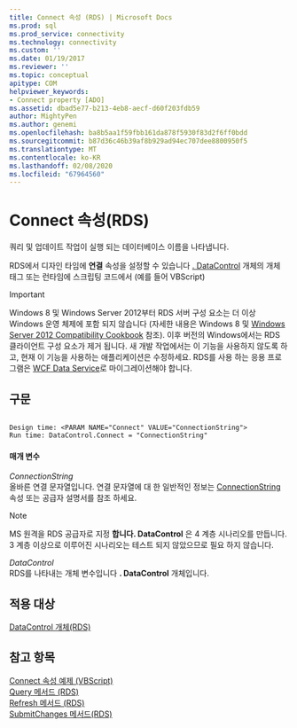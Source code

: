 ```yaml
---
title: Connect 속성 (RDS) | Microsoft Docs
ms.prod: sql
ms.prod_service: connectivity
ms.technology: connectivity
ms.custom: ''
ms.date: 01/19/2017
ms.reviewer: ''
ms.topic: conceptual
apitype: COM
helpviewer_keywords:
- Connect property [ADO]
ms.assetid: dbad5e77-b213-4eb8-aecf-d60f203fdb59
author: MightyPen
ms.author: genemi
ms.openlocfilehash: ba8b5aa1f59fbb161da878f5930f83d2f6ff0bdd
ms.sourcegitcommit: b87d36c46b39af8b929ad94ec707dee8800950f5
ms.translationtype: MT
ms.contentlocale: ko-KR
ms.lasthandoff: 02/08/2020
ms.locfileid: "67964560"
---
```

# <a name="connect-property-rds"></a>Connect 속성(RDS)
쿼리 및 업데이트 작업이 실행 되는 데이터베이스 이름을 나타냅니다.  
  
 RDS에서 디자인 타임에 **연결** 속성을 설정할 수 있습니다 [. DataControl](../../../ado/reference/rds-api/datacontrol-object-rds.md) 개체의 개체 태그 또는 런타임에 스크립팅 코드에서 (예를 들어 VBScript)  
  
> [!IMPORTANT]
>  Windows 8 및 Windows Server 2012부터 RDS 서버 구성 요소는 더 이상 Windows 운영 체제에 포함 되지 않습니다 (자세한 내용은 Windows 8 및 [Windows Server 2012 Compatibility Cookbook](https://www.microsoft.com/download/details.aspx?id=27416) 참조). 이후 버전의 Windows에서는 RDS 클라이언트 구성 요소가 제거 됩니다. 새 개발 작업에서는 이 기능을 사용하지 않도록 하고, 현재 이 기능을 사용하는 애플리케이션은 수정하세요. RDS를 사용 하는 응용 프로그램은 [WCF Data Service](https://go.microsoft.com/fwlink/?LinkId=199565)로 마이그레이션해야 합니다.  
  
## <a name="syntax"></a>구문  
  
```  
  
Design time: <PARAM NAME="Connect" VALUE="ConnectionString">  
Run time: DataControl.Connect = "ConnectionString"  
```  
  
#### <a name="parameters"></a>매개 변수  
 *ConnectionString*  
 올바른 연결 문자열입니다. 연결 문자열에 대 한 일반적인 정보는 [ConnectionString](../../../ado/reference/ado-api/connectionstring-property-ado.md) 속성 또는 공급자 설명서를 참조 하세요.  
  
> [!NOTE]
>  MS 원격을 RDS 공급자로 지정 **합니다. DataControl** 은 4 계층 시나리오를 만듭니다. 3 계층 이상으로 이루어진 시나리오는 테스트 되지 않았으므로 필요 하지 않습니다.  
  
 *DataControl*  
 RDS를 나타내는 개체 변수입니다 **. DataControl** 개체입니다.  
  
## <a name="applies-to"></a>적용 대상  
 [DataControl 개체(RDS)](../../../ado/reference/rds-api/datacontrol-object-rds.md)  
  
## <a name="see-also"></a>참고 항목  
 [Connect 속성 예제 (VBScript)](../../../ado/reference/rds-api/connect-property-example-vbscript.md)   
 [Query 메서드 (RDS)](../../../ado/reference/rds-api/query-method-rds.md)   
 [Refresh 메서드 (RDS)](../../../ado/reference/rds-api/refresh-method-rds.md)   
 [SubmitChanges 메서드(RDS)](../../../ado/reference/rds-api/submitchanges-method-rds.md)


